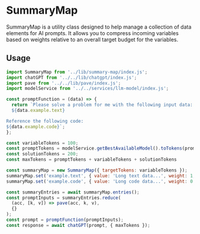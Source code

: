 # SummaryMap

SummaryMap is a utility class designed to help manage a collection of data elements for AI prompts. It allows you to compress incoming variables based on weights relative to an overall target budget for the variables.

## Usage

```javascript
import SummaryMap from '../lib/summary-map/index.js';
import chatGPT from '../../lib/chatgpt/index.js';
import pave from '../../lib/pave/index.js';
import modelService from '../../services/llm-model/index.js';

const promptFunction = (data) => {
  return `Please solve a problem for me with the following input data:
  ${data.example.text}

Reference the following code:
${data.example.code}`;
};

const variableTokens = 100;
const promptTokens = modelService.getBestAvailableModel().toTokens(promptFunction).length;
const solutionTokens = 200;
const maxTokens = promptTokens + variableTokens + solutionTokens

const summaryMap = new SummaryMap({ targetTokens: variableTokens });
summaryMap.set('example.text', { value: 'Long text data...', weight: 1, type: 'text' });
summaryMap.set('example.code', { value: 'Long code data...', weight: 0.5, type: 'code' });

const summaryEntries = await summaryMap.entries();
const promptInputs = summaryEntries.reduce(
  (acc, [k, v]) => pave(acc, k, v),
  {}
);
const prompt = promptFunction(promptInputs);
const response = await chatGPT(prompt, { maxTokens });
```
